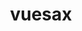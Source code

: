 ---
layout: single
title: vuesax
creator: Lusaxweb
creator_url: http://www.lusaxweb.com.ve/
date_added: 2019-01-02
site_description: description
site_url: https://lusaxweb.github.io/vuesax/
site_screenshots:
  - sites/vuesax.png
  - sites/vuesax-docs.png
site_tags:
  - resource
---
